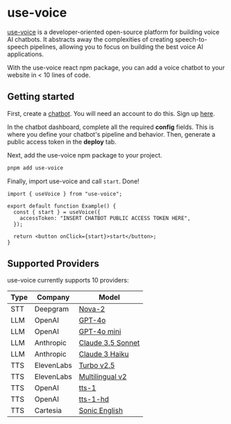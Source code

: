 # use-voice

[use-voice](https://github.com/sshkeda/use-voice) is a developer-oriented open-source platform for building voice AI chatbots. It abstracts away the complexities of creating speech-to-speech pipelines, allowing you to focus on building the best voice AI applications.

With the use-voice react npm package, you can add a voice chatbot to your website in < 10 lines of code.

## Getting started

First, create a [chatbot](https://use-voice.com/chatbots). You will need an account to do this. Sign up [here](https://use-voice.com/signup).

In the chatbot dashboard, complete all the required **config** fields. This is where you define your chatbot's pipeline and behavior. Then, generate a public access token in the **deploy** tab.

Next, add the use-voice npm package to your project.

```bash
pnpm add use-voice
```

Finally, import use-voice and call `start`. Done!

```tsx
import { useVoice } from "use-voice";

export default function Example() {
  const { start } = useVoice({
    accessToken: "INSERT CHATBOT PUBLIC ACCESS TOKEN HERE",
  });

  return <button onClick={start}>start</button>;
}
```

## Supported Providers

use-voice currently supports 10 providers:

| Type | Company    | Model                                                                                      |
| ---- | ---------- | ------------------------------------------------------------------------------------------ |
| STT  | Deepgram   | [Nova-2](https://deepgram.com/learn/nova-2-speech-to-text-api)                             |
| LLM  | OpenAI     | [GPT-4o](https://openai.com/index/hello-gpt-4o/)                                           |
| LLM  | OpenAI     | [GPT-4o mini](https://openai.com/index/gpt-4o-mini-advancing-cost-efficient-intelligence/) |
| LLM  | Anthropic  | [Claude 3.5 Sonnet](https://www.anthropic.com/news/claude-3-5-sonnet)                      |
| LLM  | Anthropic  | [Claude 3 Haiku](https://www.anthropic.com/news/claude-3-haiku)                            |
| TTS  | ElevenLabs | [Turbo v2.5](https://elevenlabs.io/blog/introducing-turbo-v2-5)                            |
| TTS  | ElevenLabs | [Multilingual v2](https://elevenlabs.io/blog/multilingualv2)                               |
| TTS  | OpenAI     | [tts-1](https://platform.openai.com/docs/models/tts)                                       |
| TTS  | OpenAI     | [tts-1-hd](https://platform.openai.com/docs/models/tts)                                    |
| TTS  | Cartesia   | [Sonic English](https://cartesia.ai/blog/sonic)                                            |
